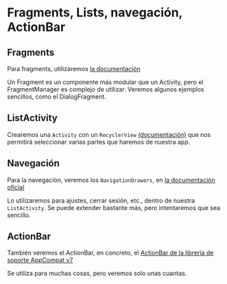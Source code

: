 # Fragments, Lists, navegación, ActionBar

## Fragments
Para fragments, utilizaremos [la documentación](https://developer.android.com/guide/components/fragments)

Un Fragment es un componente más modular que un Activity, pero el FragmentManager es complejo de utilizar. Veremos algunos ejemplos sencillos, como el DialogFragment.


## ListActivity

Crearemos una `Activity` con un `RecyclerView` [(documentación)](https://developer.android.com/guide/topics/ui/layout/recyclerview) que nos permitirá seleccionar varias partes que haremos de nuestra app.

## Navegación

Para la navegación, veremos los `NavigationDrawers`, en [la documentación oficial](https://developer.android.com/training/implementing-navigation/nav-drawer)

Lo utilizaremos para ajustes, cerrar sesión, etc., dentro de nuestra `ListActivity`. Se puede extender bastante más, pero intentaremos que sea sencillo.

## ActionBar

También veremos el ActionBar, en concreto, el [ActionBar de la librería de soporte AppCompat v7](https://developer.android.com/reference/android/support/v7/app/ActionBar)

Se utiliza para muchas cosas, pero veremos solo unas cuantas.
